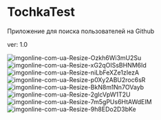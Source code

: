 ﻿# TochkaTest
 
Приложение для поиска пользователей на Github

ver: 1.0

![imgonline-com-ua-Resize-Ozkh6Wi3mU2Su](https://user-images.githubusercontent.com/50074365/163735636-c4279d30-194b-4d27-a8d9-b0cba4e639e4.jpg)
![imgonline-com-ua-Resize-xG2qOISsBHNM6Id](https://user-images.githubusercontent.com/50074365/163735637-10a04dd7-49ca-4f5c-b0e3-52f45916ee9d.jpg)
![imgonline-com-ua-Resize-niLbFeXZe1zIezA](https://user-images.githubusercontent.com/50074365/163735638-57dd3443-c866-4120-8a7d-790b15c1c41a.jpg)
![imgonline-com-ua-Resize-p0Xy2ABU2roc6sR](https://user-images.githubusercontent.com/50074365/163735639-b789ccaf-6731-4b4a-84eb-3dbef3a380a9.jpg)
![imgonline-com-ua-Resize-BkN8m1Nn7OVayb](https://user-images.githubusercontent.com/50074365/163735640-bcd11dd4-32f3-40fe-86f4-abc54d74f98c.jpg)
![imgonline-com-ua-Resize-2glcVpW1T2U](https://user-images.githubusercontent.com/50074365/163735641-b582c682-041a-4bc0-8c7f-d8b68596eb5b.jpg)
![imgonline-com-ua-Resize-7m5gPUs6HtAWdEIM](https://user-images.githubusercontent.com/50074365/163735642-c7d089cc-7dac-48e1-a6a6-7d3a22028c69.jpg)
![imgonline-com-ua-Resize-9h8EDo2D3bKe](https://user-images.githubusercontent.com/50074365/163735644-db6baf79-9147-4625-8820-5fc6bb1faefa.jpg)
